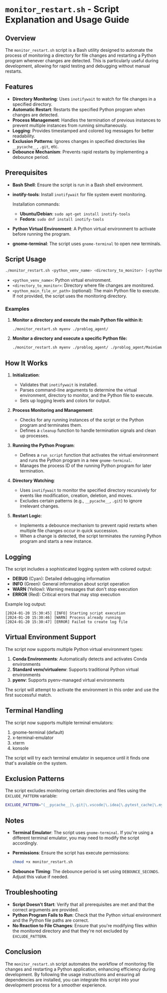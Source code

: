 # `monitor_restart.sh` - Script Explanation and Usage Guide

## Overview

The `monitor_restart.sh` script is a Bash utility designed to automate the process of monitoring a directory for file changes and restarting a Python program whenever changes are detected. This is particularly useful during development, allowing for rapid testing and debugging without manual restarts.

## Features

- **Directory Monitoring**: Uses `inotifywait` to watch for file changes in a specified directory.
- **Automatic Restart**: Restarts the specified Python program when changes are detected.
- **Process Management**: Handles the termination of previous instances to prevent multiple instances from running simultaneously.
- **Logging**: Provides timestamped and colored log messages for better readability.
- **Exclusion Patterns**: Ignores changes in specified directories like `__pycache__`, `.git`, etc.
- **Debounce Mechanism**: Prevents rapid restarts by implementing a debounce period.

## Prerequisites

- **Bash Shell**: Ensure the script is run in a Bash shell environment.
- **inotify-tools**: Install `inotifywait` for file system event monitoring.

  Installation commands:

  - **Ubuntu/Debian**: `sudo apt-get install inotify-tools`
  - **Fedora**: `sudo dnf install inotify-tools`

- **Python Virtual Environment**: A Python virtual environment to activate before running the program.
- **gnome-terminal**: The script uses `gnome-terminal` to open new terminals.

## Script Usage

```bash
./monitor_restart.sh <python_venv_name> <directory_to_monitor> [<python_main_file_or_path>]
```

- `<python_venv_name>`: Python virtual environment.
- `<directory_to_monitor>`: Directory where file changes are monitored.
- `<python_main_file_or_path>` (optional): The main Python file to execute. If not provided, the script uses the monitoring directory.

### Examples

1. **Monitor a directory and execute the main Python file within it:**

   ```bash
   ./monitor_restart.sh myenv ./problog_agent/
   ```

2. **Monitor a directory and execute a specific Python file:**

   ```bash
   ./monitor_restart.sh myenv ./problog_agent/ ./problog_agent/MainGameAgentVsMyAgent.py
   ```

## How It Works

1. **Initialization**:

   - Validates that `inotifywait` is installed.
   - Parses command-line arguments to determine the virtual environment, directory to monitor, and the Python file to execute.
   - Sets up logging levels and colors for output.

2. **Process Monitoring and Management**:

   - Checks for any running instances of the script or the Python program and terminates them.
   - Defines a `cleanup` function to handle termination signals and clean up processes.

3. **Running the Python Program**:

   - Defines a `run_script` function that activates the virtual environment and runs the Python program in a new `gnome-terminal`.
   - Manages the process ID of the running Python program for later termination.

4. **Directory Watching**:

   - Uses `inotifywait` to monitor the specified directory recursively for events like modification, creation, deletion, and moves.
   - Excludes certain patterns (e.g., `__pycache__`, `.git`) to ignore irrelevant changes.

5. **Restart Logic**:

   - Implements a debounce mechanism to prevent rapid restarts when multiple file changes occur in quick succession.
   - When a change is detected, the script terminates the running Python program and starts a new instance.

## Logging

The script includes a sophisticated logging system with colored output:

- **DEBUG** (Cyan): Detailed debugging information
- **INFO** (Green): General information about script operation
- **WARN** (Yellow): Warning messages that don't stop execution
- **ERROR** (Red): Critical errors that may stop execution

Example log output:
```
[2024-01-20 15:30:45] [INFO] Starting script execution
[2024-01-20 15:30:46] [WARN] Process already running
[2024-01-20 15:30:47] [ERROR] Failed to create log file
```

## Virtual Environment Support

The script now supports multiple Python virtual environment types:

1. **Conda Environments**: Automatically detects and activates Conda environments
2. **Standard venv/virtualenv**: Supports traditional Python virtual environments
3. **pyenv**: Supports pyenv-managed virtual environments

The script will attempt to activate the environment in this order and use the first successful match.

## Terminal Handling

The script now supports multiple terminal emulators:

1. gnome-terminal (default)
2. x-terminal-emulator
3. xterm
4. konsole

The script will try each terminal emulator in sequence until it finds one that's available on the system.

## Exclusion Patterns

The script excludes monitoring certain directories and files using the `EXCLUDE_PATTERN` variable:

```bash
EXCLUDE_PATTERN="(__pycache__|\.git|\.vscode|\.idea|\.pytest_cache|\.mypy_cache)"
```

## Notes

- **Terminal Emulator**: The script uses `gnome-terminal`. If you're using a different terminal emulator, you may need to modify the script accordingly.
- **Permissions**: Ensure the script has execute permissions:

  ```bash
  chmod +x monitor_restart.sh
  ```

- **Debounce Timing**: The debounce period is set using `DEBOUNCE_SECONDS`. Adjust this value if needed.

## Troubleshooting

- **Script Doesn't Start**: Verify that all prerequisites are met and that the correct arguments are provided.
- **Python Program Fails to Run**: Check that the Python virtual environment and the Python file paths are correct.
- **No Reaction to File Changes**: Ensure that you're modifying files within the monitored directory and that they're not excluded by `EXCLUDE_PATTERN`.

## Conclusion

The `monitor_restart.sh` script automates the workflow of monitoring file changes and restarting a Python application, enhancing efficiency during development. By following the usage instructions and ensuring all dependencies are installed, you can integrate this script into your development process for a smoother experience.